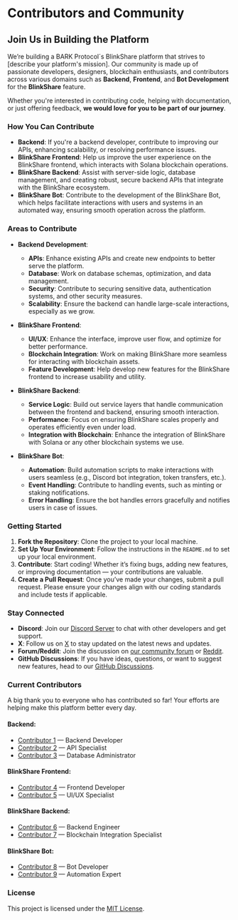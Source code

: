 # Contributors and Community

## Join Us in Building the Platform

We’re building a BARK Protocol´s BlinkShare platform that strives to [describe your platform's mission]. Our community is made up of passionate developers, designers, blockchain enthusiasts, and contributors across various domains such as **Backend**, **Frontend**, and **Bot Development** for the **BlinkShare** feature.

Whether you're interested in contributing code, helping with documentation, or just offering feedback, **we would love for you to be part of our journey**.

### How You Can Contribute

- **Backend**: If you're a backend developer, contribute to improving our APIs, enhancing scalability, or resolving performance issues.
- **BlinkShare Frontend**: Help us improve the user experience on the BlinkShare frontend, which interacts with Solana blockchain operations.
- **BlinkShare Backend**: Assist with server-side logic, database management, and creating robust, secure backend APIs that integrate with the BlinkShare ecosystem.
- **BlinkShare Bot**: Contribute to the development of the BlinkShare Bot, which helps facilitate interactions with users and systems in an automated way, ensuring smooth operation across the platform.

### Areas to Contribute

- **Backend Development**:
  - **APIs**: Enhance existing APIs and create new endpoints to better serve the platform.
  - **Database**: Work on database schemas, optimization, and data management.
  - **Security**: Contribute to securing sensitive data, authentication systems, and other security measures.
  - **Scalability**: Ensure the backend can handle large-scale interactions, especially as we grow.

- **BlinkShare Frontend**:
  - **UI/UX**: Enhance the interface, improve user flow, and optimize for better performance.
  - **Blockchain Integration**: Work on making BlinkShare more seamless for interacting with blockchain assets.
  - **Feature Development**: Help develop new features for the BlinkShare frontend to increase usability and utility.

- **BlinkShare Backend**:
  - **Service Logic**: Build out service layers that handle communication between the frontend and backend, ensuring smooth interaction.
  - **Performance**: Focus on ensuring BlinkShare scales properly and operates efficiently even under load.
  - **Integration with Blockchain**: Enhance the integration of BlinkShare with Solana or any other blockchain systems we use.

- **BlinkShare Bot**:
  - **Automation**: Build automation scripts to make interactions with users seamless (e.g., Discord bot integration, token transfers, etc.).
  - **Event Handling**: Contribute to handling events, such as minting or staking notifications.
  - **Error Handling**: Ensure the bot handles errors gracefully and notifies users in case of issues.

### **Getting Started**

1. **Fork the Repository**: Clone the project to your local machine.
2. **Set Up Your Environment**: Follow the instructions in the `README.md` to set up your local environment.
3. **Contribute**: Start coding! Whether it’s fixing bugs, adding new features, or improving documentation — your contributions are valuable.
4. **Create a Pull Request**: Once you’ve made your changes, submit a pull request. Please ensure your changes align with our coding standards and include tests if applicable.

### **Stay Connected**

- **Discord**: Join our [Discord Server](#) to chat with other developers and get support.
- **X**: Follow us on [X](https://x.com/bark_protocol) to stay updated on the latest news and updates.
- **Forum/Reddit**: Join the discussion on [our community forum](#) or [Reddit](#).
- **GitHub Discussions**: If you have ideas, questions, or want to suggest new features, head to our [GitHub Discussions](#).

### **Current Contributors**

A big thank you to everyone who has contributed so far! Your efforts are helping make this platform better every day.

#### **Backend**:
- [Contributor 1](#) — Backend Developer
- [Contributor 2](#) — API Specialist
- [Contributor 3](#) — Database Administrator

#### **BlinkShare Frontend**:
- [Contributor 4](#) — Frontend Developer
- [Contributor 5](#) — UI/UX Specialist

#### **BlinkShare Backend**:
- [Contributor 6](#) — Backend Engineer
- [Contributor 7](#) — Blockchain Integration Specialist

#### **BlinkShare Bot**:
- [Contributor 8](#) — Bot Developer
- [Contributor 9](#) — Automation Expert

### **License**

This project is licensed under the [MIT License](LICENCE.md).
